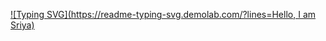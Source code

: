 [![Typing SVG](https://readme-typing-svg.demolab.com/?lines=Hello, I am Sriya)](https://git.io/typing-svg)
